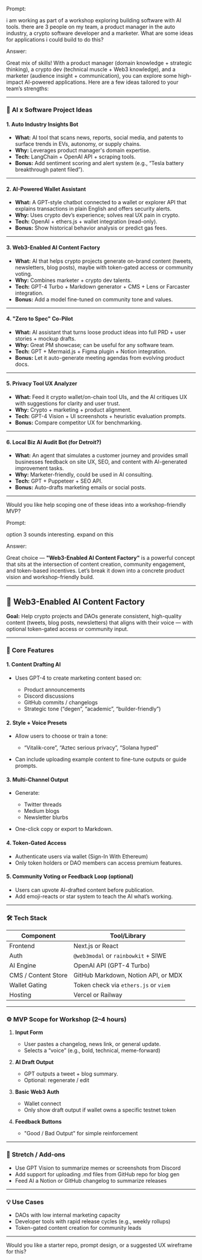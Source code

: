 Prompt:

i am working as part of a workshop exploring building software with AI tools. there are 3 people on my team, a product manager in the auto industry, a crypto software developer and a marketer. What are some ideas for applications i could build to do this?

Answer:

Great mix of skills! With a product manager (domain knowledge + strategic thinking), a crypto dev (technical muscle + Web3 knowledge), and a marketer (audience insight + communication), you can explore some high-impact AI-powered applications. Here are a few ideas tailored to your team’s strengths:

---

### 🔧 **AI x Software Project Ideas**

#### 1. **Auto Industry Insights Bot**

* **What:** AI tool that scans news, reports, social media, and patents to surface trends in EVs, autonomy, or supply chains.
* **Why:** Leverages product manager's domain expertise.
* **Tech:** LangChain + OpenAI API + scraping tools.
* **Bonus:** Add sentiment scoring and alert system (e.g., “Tesla battery breakthrough patent filed”).

---

#### 2. **AI-Powered Wallet Assistant**

* **What:** A GPT-style chatbot connected to a wallet or explorer API that explains transactions in plain English and offers security alerts.
* **Why:** Uses crypto dev’s experience; solves real UX pain in crypto.
* **Tech:** OpenAI + ethers.js + wallet integration (read-only).
* **Bonus:** Show historical behavior analysis or predict gas fees.

---

#### 3. **Web3-Enabled AI Content Factory**

* **What:** AI that helps crypto projects generate on-brand content (tweets, newsletters, blog posts), maybe with token-gated access or community voting.
* **Why:** Combines marketer + crypto dev talents.
* **Tech:** GPT-4 Turbo + Markdown generator + CMS + Lens or Farcaster integration.
* **Bonus:** Add a model fine-tuned on community tone and values.

---

#### 4. **"Zero to Spec" Co-Pilot**

* **What:** AI assistant that turns loose product ideas into full PRD + user stories + mockup drafts.
* **Why:** Great PM showcase; can be useful for any software team.
* **Tech:** GPT + Mermaid.js + Figma plugin + Notion integration.
* **Bonus:** Let it auto-generate meeting agendas from evolving product docs.

---

#### 5. **Privacy Tool UX Analyzer**

* **What:** Feed it crypto wallet/on-chain tool UIs, and the AI critiques UX with suggestions for clarity and user trust.
* **Why:** Crypto + marketing + product alignment.
* **Tech:** GPT-4 Vision + UI screenshots + heuristic evaluation prompts.
* **Bonus:** Compare competitor UX for benchmarking.

---

#### 6. **Local Biz AI Audit Bot (for Detroit?)**

* **What:** An agent that simulates a customer journey and provides small businesses feedback on site UX, SEO, and content with AI-generated improvement tasks.
* **Why:** Marketer-friendly, could be used in AI consulting.
* **Tech:** GPT + Puppeteer + SEO API.
* **Bonus:** Auto-drafts marketing emails or social posts.

---

Would you like help scoping one of these ideas into a workshop-friendly MVP?

Prompt:

option 3 sounds interesting. expand on this

Answer:

Great choice — **"Web3-Enabled AI Content Factory"** is a powerful concept that sits at the intersection of content creation, community engagement, and token-based incentives. Let’s break it down into a concrete product vision and workshop-friendly build.

---

## 🧠 **Web3-Enabled AI Content Factory**

**Goal:**
Help crypto projects and DAOs generate consistent, high-quality content (tweets, blog posts, newsletters) that aligns with their voice — with optional token-gated access or community input.

---

### 🔧 **Core Features**

#### 1. **Content Drafting AI**

* Uses GPT-4 to create marketing content based on:

  * Product announcements
  * Discord discussions
  * GitHub commits / changelogs
  * Strategic tone (“degen”, “academic”, “builder-friendly”)

#### 2. **Style + Voice Presets**

* Allow users to choose or train a tone:

  * “Vitalik-core”, “Aztec serious privacy”, “Solana hyped”
* Can include uploading example content to fine-tune outputs or guide prompts.

#### 3. **Multi-Channel Output**

* Generate:

  * Twitter threads
  * Medium blogs
  * Newsletter blurbs
* One-click copy or export to Markdown.

#### 4. **Token-Gated Access**

* Authenticate users via wallet (Sign-In With Ethereum)
* Only token holders or DAO members can access premium features.

#### 5. **Community Voting or Feedback Loop (optional)**

* Users can upvote AI-drafted content before publication.
* Add emoji-reacts or star system to teach the AI what’s working.

---

### 🛠️ **Tech Stack**

| Component           | Tool/Library                          |
| ------------------- | ------------------------------------- |
| Frontend            | Next.js or React                      |
| Auth                | `@web3modal` or `rainbowkit` + SIWE   |
| AI Engine           | OpenAI API (GPT-4 Turbo)              |
| CMS / Content Store | GitHub Markdown, Notion API, or MDX   |
| Wallet Gating       | Token check via `ethers.js` or `viem` |
| Hosting             | Vercel or Railway                     |

---

### ⚙️ **MVP Scope for Workshop (2–4 hours)**

1. **Input Form**

   * User pastes a changelog, news link, or general update.
   * Selects a “voice” (e.g., bold, technical, meme-forward)

2. **AI Draft Output**

   * GPT outputs a tweet + blog summary.
   * Optional: regenerate / edit

3. **Basic Web3 Auth**

   * Wallet connect
   * Only show draft output if wallet owns a specific testnet token

4. **Feedback Buttons**

   * "Good / Bad Output" for simple reinforcement

---

### 🧪 **Stretch / Add-ons**

* Use GPT Vision to summarize memes or screenshots from Discord
* Add support for uploading .md files from GitHub repo for blog gen
* Feed AI a Notion or GitHub changelog to summarize releases

---

### 💡 Use Cases

* DAOs with low internal marketing capacity
* Developer tools with rapid release cycles (e.g., weekly rollups)
* Token-gated content creation for community leads

---

Would you like a starter repo, prompt design, or a suggested UX wireframe for this?
